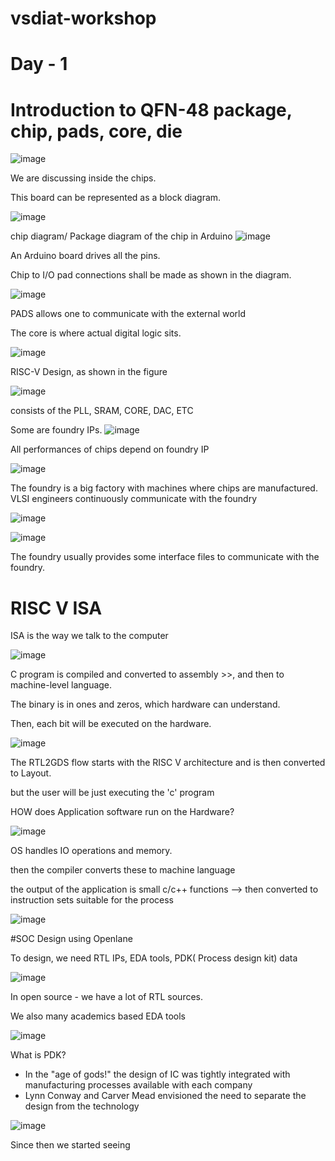 # vsdiat-workshop
  # Day - 1
  # Introduction to QFN-48 package, chip, pads, core, die

![image](https://github.com/user-attachments/assets/df8b876a-98e0-4bcf-a5be-2266474e3cda)

We are discussing inside the chips.

This board can be represented as a block diagram.

![image](https://github.com/user-attachments/assets/127bd954-b7bc-462a-a076-97463b017682)


chip diagram/ Package diagram of the chip in Arduino 
![image](https://github.com/user-attachments/assets/28cdd1e0-f058-4503-9f6e-2ade585ba34c)


An Arduino board drives all the pins.

Chip to I/O pad connections shall be made as shown in the diagram.

![image](https://github.com/user-attachments/assets/1d4eb3c3-d5e3-4e4f-a952-d44556b63b78)

PADS allows one to communicate with the external world

The core is where actual digital logic sits.

![image](https://github.com/user-attachments/assets/f7af7ad4-e3c3-4450-92d4-74c441553835)

RISC-V Design, as shown in the figure

![image](https://github.com/user-attachments/assets/7f624d52-e60a-4334-b638-b3af40f5c5c9)

consists of the PLL, SRAM, CORE, DAC, ETC

Some are foundry IPs.
![image](https://github.com/user-attachments/assets/419ba4f9-675b-4005-ae2e-444babd19d21)


All performances of chips depend on foundry IP

![image](https://github.com/user-attachments/assets/35ffc3ba-1d2b-41b7-a4dd-b04d0d800e3d)

The foundry is a big factory with machines where chips are manufactured. VLSI engineers continuously communicate with the foundry 

![image](https://github.com/user-attachments/assets/b0575bcc-aab7-4179-a9a4-e0854974e943)

![image](https://github.com/user-attachments/assets/c154e2e5-227a-4cd2-88ac-3bb9ed65ce8b)

The foundry usually provides some interface files to communicate with the foundry. 

  # RISC V ISA

ISA is the way we talk to the computer 

![image](https://github.com/user-attachments/assets/f99665a1-4786-4e96-b5ea-057f7f87b243)


C program is compiled and converted to assembly >>, and then to machine-level language.

The binary is in ones and zeros, which hardware can understand. 

Then, each bit will be executed on the hardware. 

![image](https://github.com/user-attachments/assets/f535aba2-b146-4604-a959-ade770a98ff8)

The RTL2GDS flow starts with the RISC V architecture and is then converted to Layout.

but the user will be just executing the 'c' program

HOW does Application software run on the Hardware?

![image](https://github.com/user-attachments/assets/ae53ef77-68fe-43a0-afd5-eabfed6d6204)


OS handles IO operations and memory. 

then the compiler converts these to machine language 

the output of the application is small c/c++ functions --> then converted to instruction sets suitable for the process


![image](https://github.com/user-attachments/assets/abc38030-74c9-4482-aac7-ea81d3652ee4)


#SOC Design using Openlane

To design, we need RTL IPs, EDA tools, PDK( Process design kit) data


![image](https://github.com/user-attachments/assets/a848142e-4891-4467-9f7c-914e6b535b1f)

In open source - we have a lot of RTL sources.

We also many academics based EDA tools 

![image](https://github.com/user-attachments/assets/2b1c3022-94d5-43bd-b261-56c0403cd020)


What is PDK?

* In the "age of gods!" the design of IC was tightly integrated with manufacturing processes available with each company
* Lynn Conway and Carver Mead envisioned the need to separate the design from the technology


![image](https://github.com/user-attachments/assets/370015f6-3c33-4c7e-b865-8eff1f0706df)


Since then we started seeing 


































